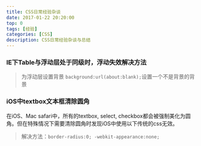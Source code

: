 ```yaml
---
title: CSS日常经验杂谈
date: 2017-01-22 20:20:00
top: 0
tags: [经验]
categories: [CSS]
description: CSS日常经验杂谈与总结
---
```



### IE下Table与浮动层处于同级时，浮动失效解决方法
> 为浮动层设置背景 `background:url(about:blank);`设置一个不是背景的背景

<!-- more -->


### iOS中textbox文本框清除圆角
在iOS、Mac safari中，所有的textbox, select, checkbox都会被强制美化为圆角。但在特殊情况下需要清除圆角时发现iOS中使用以下传统的css无效。
> 解决方法：`border-radius:0; -webkit-appearance:none;`